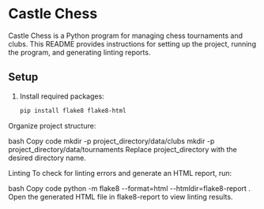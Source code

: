 # Castle Chess

Castle Chess is a Python program for managing chess tournaments and clubs. This README provides instructions for setting up the project, running the program, and generating linting reports.

## Setup

1. Install required packages:

   ```bash
   pip install flake8 flake8-html
Organize project structure:

bash
Copy code
mkdir -p project_directory/data/clubs
mkdir -p project_directory/data/tournaments
Replace project_directory with the desired directory name.

Linting
To check for linting errors and generate an HTML report, run:

bash
Copy code
python -m flake8 --format=html --htmldir=flake8-report .
Open the generated HTML file in flake8-report to view linting results.